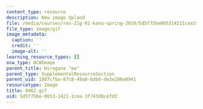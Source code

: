 ```yaml
---
content_type: resource
description: New image Uplaod
file: /media/courses/res-21g-01-kana-spring-2010/5d5f75be065314211cea3f743d8cefd2_0462.gif
file_type: image/gif
image_metadata:
  caption: ''
  credit: ''
  image-alt: ''
learning_resource_types: []
ocw_type: OCWImage
parent_title: Hiragana "ma"
parent_type: SupplementalResourceSection
parent_uid: 1907cfba-87c8-49a0-bdb6-de3e286a8941
resourcetype: Image
title: 0462.gif
uid: 5d5f75be-0653-1421-1cea-3f743d8cefd2
---
```

